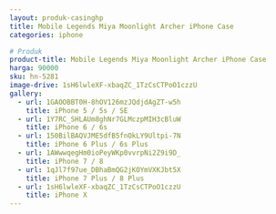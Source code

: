 ```yaml
---
layout: produk-casinghp
title: Mobile Legends Miya Moonlight Archer iPhone Case
categories: iphone

# Produk
product-title: Mobile Legends Miya Moonlight Archer iPhone Case
harga: 90000
sku: hn-5281
image-drive: 1sH6lwleXF-xbaqZC_1TzCsCTPoO1czzU
gallery:
  - url: 1GAOOBBT0H-8hOV126mzJQdjdAgZT-w5h
    title: iPhone 5 / 5s / SE
  - url: 1Y7RC_SHLAUm8ghNr7GLMczpMIH3cBluW
    title: iPhone 6 / 6s
  - url: 150BilBAQVJME5dfB5fnOkLY9Ultpi-7N
    title: iPhone 6 Plus / 6s Plus
  - url: 1AWwwqegHm0ioPeyWKp0vvrpNi2Z9i9D_
    title: iPhone 7 / 8
  - url: 1qJl7f97ue_DBhaBmQG2jKOYmVXKJbt5X
    title: iPhone 7 Plus / 8 Plus
  - url: 1sH6lwleXF-xbaqZC_1TzCsCTPoO1czzU
    title: iPhone X
---
```

